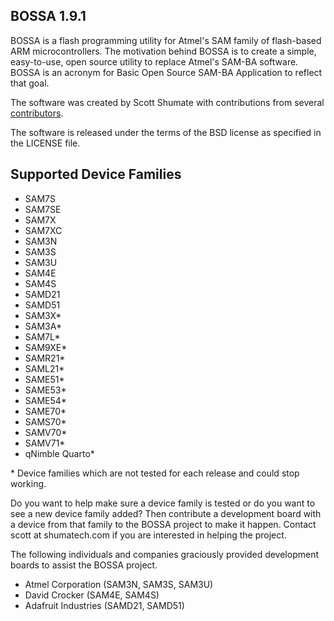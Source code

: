 BOSSA 1.9.1
-----------

BOSSA is a flash programming utility for Atmel's SAM family of flash-based ARM microcontrollers.
The motivation behind BOSSA is to create a simple, easy-to-use, open source utility to replace Atmel's SAM-BA software.
BOSSA is an acronym for Basic Open Source SAM-BA Application to reflect that goal.

The software was created by Scott Shumate with contributions from several
[contributors](https://github.com/shumatech/BOSSA/graphs/contributors).

The software is released under the terms of the BSD license as specified in the LICENSE file.

Supported Device Families
-------------------------
 * SAM7S
 * SAM7SE
 * SAM7X
 * SAM7XC
 * SAM3N
 * SAM3S
 * SAM3U
 * SAM4E
 * SAM4S
 * SAMD21
 * SAMD51
 * SAM3X\*
 * SAM3A\*
 * SAM7L\*
 * SAM9XE\*
 * SAMR21\*
 * SAML21\*
 * SAME51\*
 * SAME53\*
 * SAME54\*
 * SAME70\*
 * SAMS70\*
 * SAMV70\*
 * SAMV71\*
 * qNimble Quarto\*

\* Device families which are not tested for each release and could stop working.

Do you want to help make sure a device family is tested or do you want to see a new device family added?  Then contribute a development board with a device from that family to the BOSSA project to make it happen.  Contact scott at shumatech.com if you are interested in helping the project.

The following individuals and companies graciously provided development boards to assist the BOSSA project.
 * Atmel Corporation (SAM3N, SAM3S, SAM3U)
 * David Crocker (SAM4E, SAM4S)
 * Adafruit Industries (SAMD21, SAMD51)
